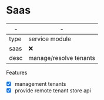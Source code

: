 # Saas

| -              | -                      |
|----------------|------------------------|
| type           | service module         |
| saas           | :x:                 |
| desc           | manage/resolve tenants |

Features
- [x] management tenants
- [x] provide remote tenant store api
